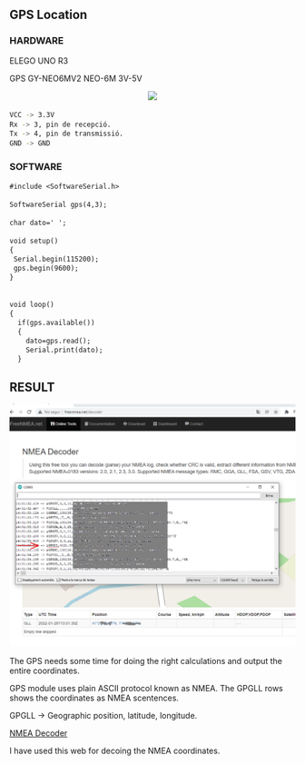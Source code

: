 ## GPS Location 

### HARDWARE
ELEGO UNO R3

GPS GY-NEO6MV2 NEO-6M 3V-5V

<p align="center">
<img   src="./img_gps_first_t/gps_module.PNG">
</p>

```bash
VCC -> 3.3V
Rx -> 3, pin de recepció.
Tx -> 4, pin de transmissió.
GND -> GND
```

### SOFTWARE

```
#include <SoftwareSerial.h>

SoftwareSerial gps(4,3);

char dato=' ';

void setup()
{
 Serial.begin(115200);            
 gps.begin(9600); 
}


void loop()
{
  if(gps.available())
  {
    dato=gps.read();
    Serial.print(dato);
  }

```

## RESULT
<p align="center">
<img   src="./img_gps_first_t/captura_coord.PNG">
</p>

The GPS needs some time for doing the right calculations and output the entire coordinates.

GPS module uses plain ASCII protocol known as NMEA. 
The GPGLL rows shows the coordinates as NMEA scentences.

GPGLL -> Geographic position, latitude, longitude.

[NMEA Decoder](http://freenmea.net/decoder)

I have used this web for decoing the NMEA coordinates.